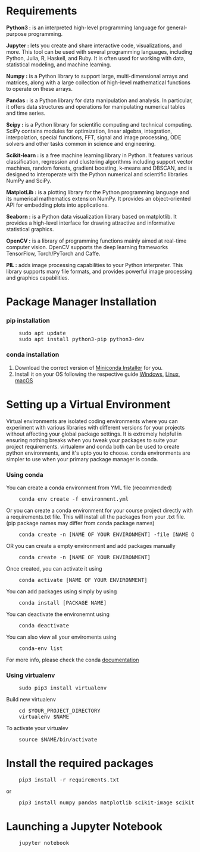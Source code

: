 # Requirements

**Python3 :** is an interpreted high-level programming language for general-purpose programming.

**Jupyter :** lets you create and share interactive code, visualizations, and more. This tool can be used with several programming languages, including Python, Julia, R, Haskell, and Ruby. It is often used for working with data, statistical modeling, and machine learning.

**Numpy :** is a Python library to support large, multi-dimensional arrays and matrices, along with a large collection of high-level mathematical functions to operate on these arrays.

**Pandas :** is a Python library for data manipulation and analysis. In particular, it offers data structures and operations for manipulating numerical tables and time series.

**Scipy :** is a Python library for scientific computing and technical computing. SciPy contains modules for optimization, linear algebra, integration, interpolation, special functions, FFT, signal and image processing, ODE solvers and other tasks common in science and engineering.

**Scikit-learn :** is a free machine learning library in Python. It features various classification, regression and clustering algorithms including support vector machines, random forests, gradient boosting, k-means and DBSCAN, and is designed to interoperate with the Python numerical and scientific libraries NumPy and SciPy.

**MatplotLib :** is a plotting library for the Python programming language and its numerical mathematics extension NumPy. It provides an object-oriented API for embedding plots into applications.

**Seaborn :** is a Python data visualization library based on matplotlib. It provides a high-level interface for drawing attractive and informative statistical graphics.

**OpenCV :** is a library of programming functions mainly aimed at real-time computer vision. OpenCV supports the deep learning frameworks TensorFlow, Torch/PyTorch and Caffe.

**PIL :** adds image processing capabilities to your Python interpreter. This library supports many file formats, and provides powerful image processing and graphics capabilities.

# Package Manager Installation

### pip installation

<pre>
    sudo apt update
    sudo apt install python3-pip python3-dev
</pre>

### conda installation

 1. Download the correct version of [Miniconda Installer](https://docs.conda.io/en/latest/miniconda.html) for you.
 2. Install it on your OS following the respective guide [Windows](https://conda.io/projects/conda/en/latest/user-guide/install/windows.html), [Linux](https://conda.io/projects/conda/en/latest/user-guide/install/linux.html), [macOS](https://conda.io/projects/conda/en/latest/user-guide/install/macos.html)

# Setting up a Virtual Environment

Virtual environments are isolated coding environments where you can experiment with various libraries with different versions for your projects without affecting your global package settings. It is extremely helpful in ensuring nothing breaks when you tweak your packages to suite your project requirements. virtualenv and conda both can be used to create python environments, and it's upto you to choose. conda environments are simpler to use when your primary package manager is conda.

### Using conda

You can create a conda environment from YML file (recommended)

<pre>
    conda env create -f environment.yml
</pre>

Or you can create a conda environment for your course project directly with a requirements.txt file. This will install all the packages from your .txt file. (pip package names may differ from conda package names)

<pre>
    conda create -n [NAME OF YOUR ENVIRONMENT] -file [NAME OF YOUR .TXT FILE]
</pre>

OR you can create a empty environment and add packages manually

<pre>
    conda create -n [NAME OF YOUR ENVIRONMENT]
</pre>

Once created, you can activate it using

<pre>
    conda activate [NAME OF YOUR ENVIRONMENT]
</pre>

You can add packages using simply by using

<pre>
    conda install [PACKAGE NAME]
</pre>

You can deactivate the environemnt using

<pre>
    conda deactivate
</pre>

You can also view all your enviroments using

<pre>
    conda-env list
</pre>

For more info, please check the conda [documentation](https://docs.conda.io/projects/conda/en/latest/user-guide/tasks/manage-environments.html)

### Using virtualenv

<pre>
    sudo pip3 install virtualenv
</pre>

Build new virtualenv

<pre>
    cd $YOUR_PROJECT_DIRECTORY
    virtualenv $NAME 
</pre>

To activate your virtualev

<pre>
    source $NAME/bin/activate
</pre>

# Install the required packages

<pre>
    pip3 install -r requirements.txt
</pre>

or

<pre>
    pip3 install numpy pandas matplotlib scikit-image scikit-learn==0.23.0 jupyter Pillow scipy seaborn xgboost regex catboost imageio imbalanced-learn mlxtend nltk opencv-python
</pre>

# Launching a Jupyter Notebook

<pre>
    jupyter notebook
</pre>
